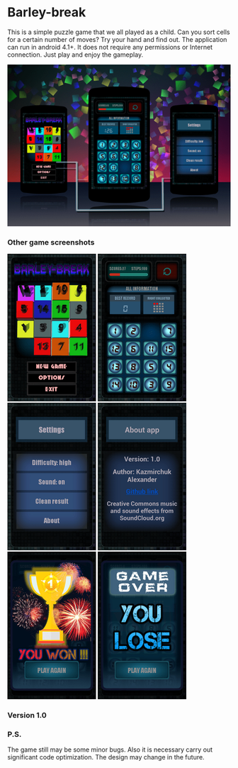 # Barley-break

This is a simple puzzle game that we all played as a child. Can you sort cells for a certain number of moves? Try your hand and find out. The application can run in android 4.1+. It does not require any permissions or Internet connection. Just play and enjoy the gameplay.

![promo screen](/screenshots/promo.png)

### Other game screenshots

![screen 1](/screenshots/1.png) ![screen 2](/screenshots/2.png) ![screen 3](/screenshots/3.png)
![screen 4](/screenshots/4.png) ![screen 5](/screenshots/5.png) ![screen 6](/screenshots/6.png)

### Version 1.0

### P.S.

The game still may be some minor bugs. Also it is necessary carry out significant code optimization. The design may change in the future.
 